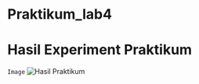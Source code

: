 # Praktikum_lab4

# Hasil Experiment Praktikum
`Image`
![Hasil Praktikum](D:/KULIAHSEMESTER3/PEMOGRAMANWEB/PERTEMUAN5/Praktikum_lab4/image_1.png)